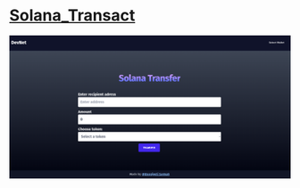 # [Solana_Transact](https://solana-transact.vercel.app)

![image](https://github.com/Deepjyoti-Sarmah/Solana_Transact/blob/master/img/Screenshot%20from%202023-04-22%2014-19-26.png)
